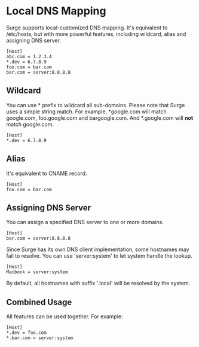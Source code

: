 # Local DNS Mapping

Surge supports local-customized DNS mapping. It's equivalent to /etc/hosts, but with more powerful features, including wildcard, alias and assigning DNS server.

```
[Host]
abc.com = 1.2.3.4
*.dev = 6.7.8.9
foo.com = bar.com
bar.com = server:8.8.8.8
```

## Wildcard

You can use \* prefix to wildcard all sub-domains. Please note that Surge uses a simple string match. For example, \*google.com will match google.com, foo.google.com and bargoogle.com. And \*.google.com will **not** match google.com.

```
[Host]
*.dev = 6.7.8.9
```

## Alias

It's equivalent to CNAME record.

```
[Host]
foo.com = bar.com
```

## Assigning DNS Server

You can assign a specified DNS server to one or more domains.

```
[Host]
bar.com = server:8.8.8.8
```

Since Surge has its own DNS client implementation, some hostnames may fail to resolve. You can use 'server:system' to let system handle the lookup.

```
[Host]
Macbook = server:system
```

By default, all hostnames with suffix '.local' will be resolved by the system.

## Combined Usage

All features can be used together. For example:

```
[Host]
*.dev = foo.com
*.bar.com = server:system
```

